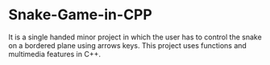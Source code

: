 # Snake-Game-in-CPP
It is a single handed minor project in which the user has to control the snake on a bordered plane using arrows keys. This project uses functions and multimedia features in C++.
